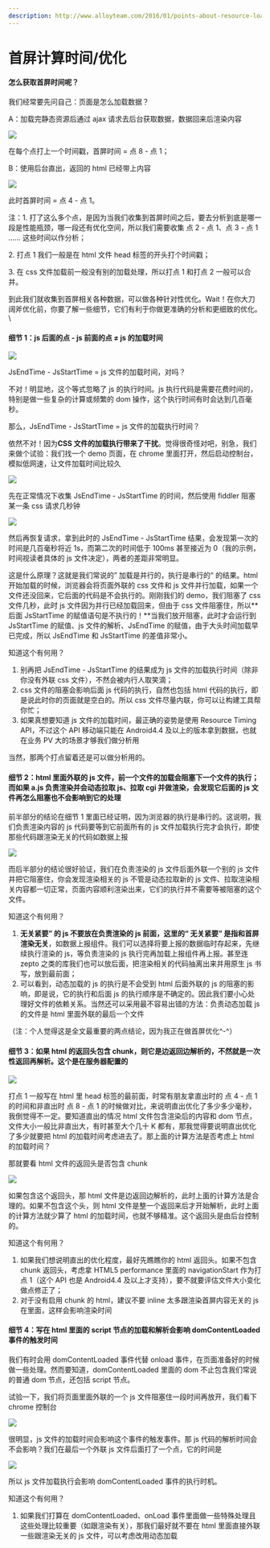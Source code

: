```yaml
---
description: http://www.alloyteam.com/2016/01/points-about-resource-loading/
---
```


# 首屏计算时间/优化

#### 怎么获取首屏时间呢？

我们经常要先问自己：页面是怎么加载数据？

A：加载完静态资源后通过 ajax 请求去后台获取数据，数据回来后渲染内容

![](<../.gitbook/assets/image (21).png>)

在每个点打上一个时间戳，首屏时间 = 点 8 - 点 1；

B：使用后台直出，返回的 html 已经带上内容

![](<../.gitbook/assets/image (27).png>)

此时首屏时间 = 点 4 - 点 1。

注：1. 打了这么多个点，是因为当我们收集到首屏时间之后，要去分析到底是哪一段是性能瓶颈，哪一段还有优化空间，所以我们需要收集 点 2 - 点 1、点 3 - 点 1 …… 这些时间以作分析；

2\. 打点 1 我们一般是在 html 文件 head 标签的开头打个时间戳；

3\. 在 css 文件加载前一般没有别的加载处理，所以打点 1 和打点 2 一般可以合并。

到此我们就收集到首屏相关各种数据，可以做各种针对性优化。Wait！在你大刀阔斧优化前，你要了解一些细节，它们有利于你做更准确的分析和更细致的优化。\\

#### 细节 1：js 后面的点 - js 前面的点 ≠ js 的加载时间

![](<../.gitbook/assets/image (23).png>)

JsEndTime - JsStartTime = js 文件的加载时间，对吗？

不对！明显地，这个等式忽略了 js 的执行时间。js 执行代码是需要花费时间的，特别是做一些复杂的计算或频繁的 dom 操作，这个执行时间有时会达到几百毫秒。

那么，JsEndTime - JsStartTime = js 文件的加载执行时间？

依然不对！因为**CSS 文件的加载执行带来了干扰**。觉得很奇怪对吧，别急，我们来做个试验：我们找一个 demo 页面，在 chrome 里面打开，然后启动控制台，模拟低网速，让文件加载时间比较久

![](<../.gitbook/assets/image (24).png>)

先在正常情况下收集 JsEndTime - JsStartTime 的时间，然后使用 fiddler 阻塞某一条 css 请求几秒钟

![](<../.gitbook/assets/image (25).png>)

然后再恢复请求，拿到此时的 JsEndTime - JsStartTime 结果，会发现第一次的时间是几百毫秒将近 1s，而第二次的时间低于 100ms 甚至接近为 0（我的示例，时间视读者具体的 js 文件决定），两者的差距非常明显。

这是什么原理？这就是我们常说的” 加载是并行的，执行是串行的“ 的结果。html 开始加载的时候，浏览器会将页面外联的 css 文件和 js 文件并行加载，如果一个文件还没回来，它后面的代码是不会执行的。刚刚我们的 demo，我们阻塞了 css 文件几秒，此时 js 文件因为并行已经加载回来，但由于 css 文件阻塞住，所以\*\*后面 JsStartTime 的赋值语句是不执行的！\*\*当我们放开阻塞，此时才会运行到 JsStartTime 的赋值、js 文件的解析、JsEndTime 的赋值，由于大头时间加载早已完成，所以 JsEndTime 和 JsStartTime 的差值非常小。

知道这个有何用？

1. 别再把 JsEndTime - JsStartTime 的结果成为 js 文件的加载执行时间（除非你没有外联 css 文件），不然会被内行人取笑滴；
2. css 文件的阻塞会影响后面 js 代码的执行，自然也包括 html 代码的执行，即是说此时你的页面就是空白的。所以 css 文件尽量内联，你可以让构建工具帮你忙；
3. 如果真想要知道 js 文件的加载时间，最正确的姿势是使用 Resource Timing API，不过这个 API 移动端只能在 Android4.4 及以上的版本拿到数据，也就在业务 PV 大的场景才够我们做分析用

当然，那两个打点留着还是可以做分析用的。

#### 细节 2：html 里面外联的 js 文件，前一个文件的加载会阻塞下一个文件的执行；而如果 a.js 负责渲染并会动态拉取 js、拉取 cgi 并做渲染，会发现它后面的 js 文件再怎么阻塞也不会影响到它的处理

前半部分的结论在细节 1 里面已经证明，因为浏览器的执行是串行的。这说明，我们负责渲染内容的 js 代码要等到它前面所有的 js 文件加载执行完才会执行，即使那些代码跟渲染无关的代码如数据上报

![](<../.gitbook/assets/image (26).png>)

而后半部分的结论很好验证，我们在负责渲染的 js 文件后面外联一个别的 js 文件并把它阻塞住，你会发现渲染相关的 js 不管是动态拉取新的 js 文件、拉取渲染相关内容都一切正常，页面内容顺利渲染出来，它们的执行并不需要等被阻塞的这个文件。

知道这个有何用？

1. **无关紧要” 的 js 不要放在负责渲染的 js 前面，这里的“ 无关紧要” 是指和首屏渲染无关**，如数据上报组件。我们可以选择将要上报的数据临时存起来，先继续执行渲染的 js，等负责渲染的 js 执行完再加载上报组件再上报。甚至连 zepto 之类的库我们也可以放后面，把渲染相关的代码抽离出来并用原生 js 书写，放到最前面；
2. 可以看到，动态加载的 js 的执行是不会受到 html 后面外联的 js 的阻塞的影响，即是说，它的执行和后面 js 的执行顺序是不确定的。因此我们要小心处理好文件的依赖关系。当然还可以采用最不容易出错的方法：负责动态加载 js 的文件是 html 里面外联的最后一个文件

（注：个人觉得这是全文最重要的两点结论，因为我正在做首屏优化^-^）

#### 细节 3：如果 html 的返回头包含 chunk，则它是边返回边解析的，不然就是一次性返回再解析。这个是在服务器配置的

![](<../.gitbook/assets/image (22).png>)

打点 1 一般写在 html 里 head 标签的最前面，时常有朋友拿直出时的 点 4 - 点 1 的时间和非直出时 点 8 - 点 1 的时候做对比，来说明直出优化了多少多少毫秒，我倒觉得不一定。要知道直出的情况 html 文件包含渲染后的内容和 dom 节点，文件大小一般比非直出大，有时甚至大个几十 K 都有，那我觉得要说明直出优化了多少就要把 html 的加载时间考虑进去了。那上面的计算方法是否考虑上 html 的加载时间？

那就要看 html 文件的返回头是否包含 chunk

![](<../.gitbook/assets/image (30).png>)

如果包含这个返回头，那 html 文件是边返回边解析的，此时上面的计算方法是合理的。如果不包含这个头，则 html 文件是整一个返回来后才开始解析，此时上面的计算方法就少算了 html 的加载时间，也就不够精准。这个返回头是由后台控制的。

知道这个有何用？

1. 如果我们想说明直出的优化程度，最好先瞧瞧你的 html 返回头。如果不包含 chunk 返回头，考虑拿 HTML5 performance 里面的 navigationStart 作为打点 1（这个 API 也是 Android4.4 及以上才支持），要不就要评估文件大小变化做点修正了；
2. 对于没有启用 chunk 的 html，建议不要 inline 太多跟渲染首屏内容无关的 js 在里面，这样会影响渲染时间

#### 细节 4：写在 html 里面的 script 节点的加载和解析会影响 domContentLoaded 事件的触发时间

我们有时会用 domContentLoaded 事件代替 onload 事件，在页面准备好的时候做一些处理。然而要知道，domContentLoaded 里面的 dom 不止包含我们常说的普通 dom 节点，还包括 script 节点。

试验一下，我们将页面里面外联的一个 js 文件阻塞住一段时间再放开，我们看下 chrome 控制台

![](<../.gitbook/assets/image (28).png>)

很明显，js 文件的加载时间会影响这个事件的触发事件。那 js 代码的解析时间会不会影响？我们在最后一个外联 js 文件后面打了一个点，它的时间是

![](<../.gitbook/assets/image (29).png>)

所以 js 文件加载执行会影响 domContentLoaded 事件的执行时机。

知道这个有何用？

1. 如果我们打算在 domContentLoaded、onLoad 事件里面做一些特殊处理且这些处理比较重要（如跟渲染有关），那我们最好就不要在 html 里面直接外联一些跟渲染无关的 js 文件，可以考虑改用动态加载

####
